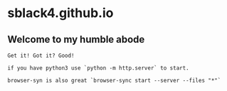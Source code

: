 # sblack4.github.io

## Welcome to my humble abode 

    Get it! Got it? Good!

    if you have python3 use `python -m http.server` to start.  

    browser-syn is also great `browser-sync start --server --files "*"`
